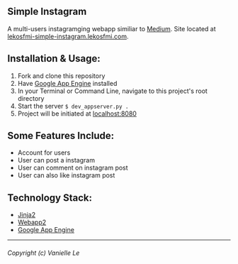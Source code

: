 Simple Instagram
--------------------

A multi-users instagramging webapp similiar to [Medium](https://medium.com).
Site located at [lekosfmi-simple-instagram.lekosfmi.com](http://lekosfmi-simple-instagram.appspot.com).


## Installation & Usage:
1. Fork and clone this repository
2. Have [Google App Engine](https://cloud.google.com/appengine/downloads#Google_App_Engine_SDK_for_Python) installed
3. In your Terminal or Command Line, navigate to this project's root directory
4. Start the server ```$ dev_appserver.py .```
5. Project will be initiated at [localhost:8080](http://localhost:8080)

## Some Features Include:
 - Account for users
 - User can post a instagram
 - User can comment on instagram post
 - User can also like instagram post

## Technology Stack:
- [Jinja2](http://jinja.pocoo.org/docs/dev/)
- [Webapp2](https://webapp2.readthedocs.io/en/latest/)
- [Google App Engine](https://cloud.google.com/appengine/downloads#Google_App_Engine_SDK_for_Python)

-------------------
###### Copyright (c) Vanielle Le
